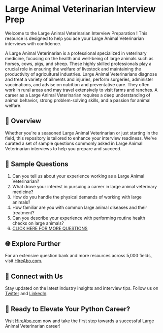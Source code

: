 # Large Animal Veterinarian Interview Prep

Welcome to the Large Animal Veterinarian Interview Preparation ! This resource is designed to help you ace your Large Animal Veterinarian interviews with confidence.

A Large Animal Veterinarian is a professional specialized in veterinary medicine, focusing on the health and well-being of large animals such as horses, cows, pigs, and sheep. These highly skilled professionals play a crucial role in ensuring the welfare of livestock and maintaining the productivity of agricultural industries. Large Animal Veterinarians diagnose and treat a variety of ailments and injuries, perform surgeries, administer vaccinations, and advise on nutrition and preventative care. They often work in rural areas and may travel extensively to visit farms and ranches. A career as a Large Animal Veterinarian requires a deep understanding of animal behavior, strong problem-solving skills, and a passion for animal welfare.

## 🚀 Overview

Whether you're a seasoned Large Animal Veterinarian or just starting in the field, this repository is tailored to enhance your interview readiness. We've curated a set of sample questions commonly asked in Large Animal Veterinarian interviews to help you prepare and succeed.

## 📝 Sample Questions

1. Can you tell us about your experience working as a Large Animal Veterinarian?
2. What drove your interest in pursuing a career in large animal veterinary medicine?
3. How do you handle the physical demands of working with large animals?
4. How familiar are you with common large animal diseases and their treatment?
5. Can you describe your experience with performing routine health checks on large animals?
6. [CLICK HERE FOR MORE QUESTIONS](https://hireabo.com/job/24_0_4/Large%20Animal%20Veterinarian)

## 🌐 Explore Further

For an extensive question bank and more resources across 5,000 fields, visit [HireAbo.com](https://www.hireabo.com).

## 📱 Connect with Us

Stay updated on the latest industry insights and interview tips. Follow us on [Twitter](https://twitter.com/hireabo) and [LinkedIn](https://www.linkedin.com/in/hire-abo-3609972a8/).

## 🚀 Ready to Elevate Your Python Career?

Visit [HireAbo.com](https://www.hireabo.com) now and take the first step towards a successful Large Animal Veterinarian career!